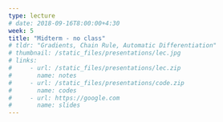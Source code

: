 ```yaml
---
type: lecture
# date: 2018-09-16T8:00:00+4:30
week: 5
title: "Midterm - no class"
# tldr: "Gradients, Chain Rule, Automatic Differentiation"
# thumbnail: /static_files/presentations/lec.jpg
# links: 
#     - url: /static_files/presentations/lec.zip
#       name: notes
#     - url: /static_files/presentations/code.zip
#       name: codes
#     - url: https://google.com
#       name: slides
---
```

